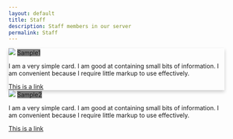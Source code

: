 ```yaml
---
layout: default
title: Staff
description: Staff members in our server
permalink: Staff
---
```


<div class="row">
  <div class="col m4">
    <div class="card" style="box-shadow: 0 4px 8px 0 rgba(0,0,0,0.2);">
      <div class="card-image">
        <img src="http://www.ilikewallpaper.net/ipad-wallpapers/download/2268/Square-Pattern-ipad-wallpaper-ilikewallpaper_com.jpg">
        <span class="card-title" style="width:100%; background: rgba(0, 0, 0, 0.5);">Sample1</span>
      </div>
      <div class="card-content">
        <p>I am a very simple card. I am good at containing small bits of information. I am convenient because I require little markup to use effectively.</p>
      </div>
      <div class="card-action">
        <a href="#">This is a link</a>
      </div>
    </div>
  </div>
  <div class="col m4">
    <div class="card">
      <div class="card-image">
        <img src="http://www.ilikewallpaper.net/ipad-wallpapers/download/2268/Square-Pattern-ipad-wallpaper-ilikewallpaper_com.jpg">
        <span class="card-title" style="width:100%; background: rgba(0, 0, 0, 0.5);">Sample2</span>
      </div>
      <div class="card-content">
        <p>I am a very simple card. I am good at containing small bits of information. I am convenient because I require little markup to use effectively.</p>
      </div>
      <div class="card-action">
        <a href="#">This is a link</a>
      </div>
    </div>
  </div>
</div>